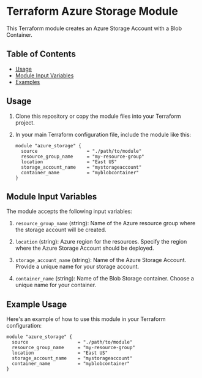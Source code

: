 # Terraform Azure Storage Module

This Terraform module creates an Azure Storage Account with a Blob Container.

## Table of Contents

- [Usage](#usage)
- [Module Input Variables](#module-input-variables)
- [Examples](#examples)

## Usage

1. Clone this repository or copy the module files into your Terraform project.

2. In your main Terraform configuration file, include the module like this:

   ```
   module "azure_storage" {
     source                  = "./path/to/module"
     resource_group_name     = "my-resource-group"
     location                = "East US"
     storage_account_name    = "mystorageaccount"
     container_name          = "myblobcontainer"
   }

## Module Input Variables

The module accepts the following input variables:

1. `resource_group_name` (string): Name of the Azure resource group where the storage account will be created.

2. `location` (string): Azure region for the resources. Specify the region where the Azure Storage Account should be deployed.

3. `storage_account_name` (string): Name of the Azure Storage Account. Provide a unique name for your storage account.

4. `container_name` (string): Name of the Blob Storage container. Choose a unique name for your container.



## Example Usage

Here's an example of how to use this module in your Terraform configuration:

```hcl
module "azure_storage" {
  source                  = "./path/to/module"
  resource_group_name     = "my-resource-group"
  location                = "East US"
  storage_account_name    = "mystorageaccount"
  container_name          = "myblobcontainer"
}
